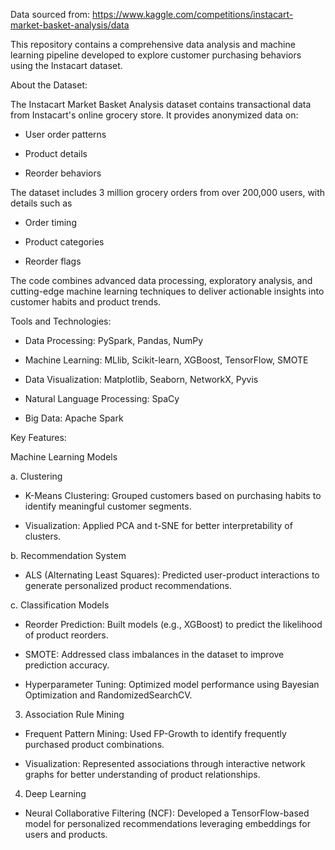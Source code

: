 Data sourced from: https://www.kaggle.com/competitions/instacart-market-basket-analysis/data

This repository contains a comprehensive data analysis and machine learning pipeline developed to explore customer purchasing behaviors using the Instacart dataset. 


About the Dataset:

The Instacart Market Basket Analysis dataset contains transactional data from Instacart's online grocery store. It provides anonymized data on: 

- User order patterns

- Product details

- Reorder behaviors


The dataset includes 3 million grocery orders from over 200,000 users, with details such as

- Order timing

- Product categories

- Reorder flags


The code combines advanced data processing, exploratory analysis, and cutting-edge machine learning techniques to deliver actionable insights into customer habits and product trends.


Tools and Technologies:

- Data Processing: PySpark, Pandas, NumPy

- Machine Learning: MLlib, Scikit-learn, XGBoost, TensorFlow, SMOTE

- Data Visualization: Matplotlib, Seaborn, NetworkX, Pyvis

- Natural Language Processing: SpaCy

- Big Data: Apache Spark


Key Features:

Machine Learning Models

a. Clustering

- K-Means Clustering: Grouped customers based on purchasing habits to identify meaningful customer segments.

- Visualization: Applied PCA and t-SNE for better interpretability of clusters.

b. Recommendation System

- ALS (Alternating Least Squares): Predicted user-product interactions to generate personalized product recommendations.

c. Classification Models

- Reorder Prediction: Built models (e.g., XGBoost) to predict the likelihood of product reorders.

- SMOTE: Addressed class imbalances in the dataset to improve prediction accuracy.

- Hyperparameter Tuning: Optimized model performance using Bayesian Optimization and RandomizedSearchCV.

3. Association Rule Mining

- Frequent Pattern Mining: Used FP-Growth to identify frequently purchased product combinations.

- Visualization: Represented associations through interactive network graphs for better understanding of product relationships.

4. Deep Learning

- Neural Collaborative Filtering (NCF): Developed a TensorFlow-based model for personalized recommendations leveraging embeddings for users and products.

